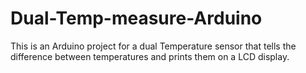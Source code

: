 # Dual-Temp-measure-Arduino
This is an Arduino project for a dual Temperature sensor that tells the difference between temperatures and prints them on a LCD display. 
